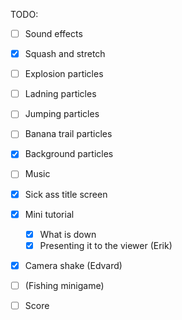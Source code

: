 TODO:
 - [ ] Sound effects
 - [x] Squash and stretch

 - [ ] Explosion particles
 - [ ] Ladning particles
 - [ ] Jumping particles
 - [ ] Banana trail particles
 - [x] Background particles

 - [ ] Music

 - [x] Sick ass title screen
 - [x] Mini tutorial
     - [x] What is down
     - [x] Presenting it to the viewer (Erik)
 - [x] Camera shake (Edvard)
 - [ ] (Fishing minigame)
 - [ ] Score
